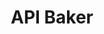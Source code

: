 ---
api_service: '?'
description: turn a Jupyter notebook into an API
shortname: api_baker
timestamp: Mon, 14 Feb 2022 17:29:27 GMT
title: API Baker
type: programming tool
uuid: f8fc988b-fc7c-41a7-abaa-4b7c7041e5b5
website_link: https://apibakery.com/
---